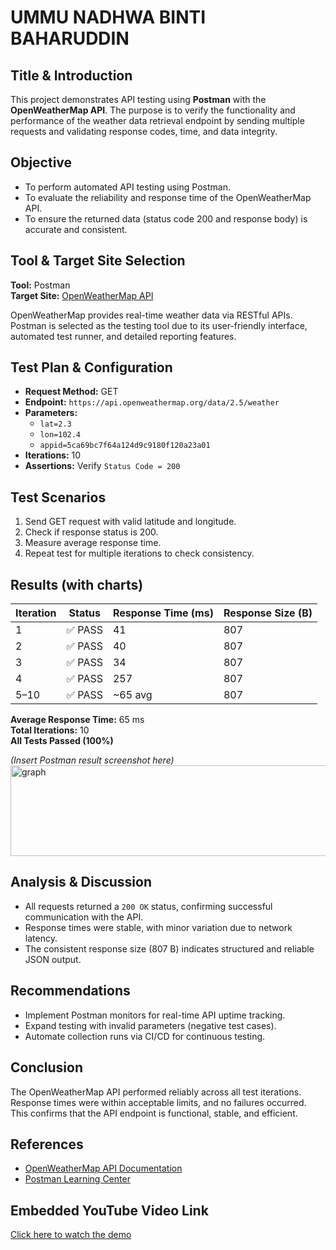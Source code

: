 # UMMU NADHWA BINTI BAHARUDDIN

## Title & Introduction
This project demonstrates API testing using **Postman** with the **OpenWeatherMap API**. The purpose is to verify the functionality and performance of the weather data retrieval endpoint by sending multiple requests and validating response codes, time, and data integrity.

## Objective
- To perform automated API testing using Postman.
- To evaluate the reliability and response time of the OpenWeatherMap API.
- To ensure the returned data (status code 200 and response body) is accurate and consistent.

## Tool & Target Site Selection
**Tool:** Postman  
**Target Site:** [OpenWeatherMap API](https://openweathermap.org/api)

OpenWeatherMap provides real-time weather data via RESTful APIs. Postman is selected as the testing tool due to its user-friendly interface, automated test runner, and detailed reporting features.

## Test Plan & Configuration
- **Request Method:** GET  
- **Endpoint:** `https://api.openweathermap.org/data/2.5/weather`  
- **Parameters:**  
  - `lat=2.3`  
  - `lon=102.4`  
  - `appid=5ca69bc7f64a124d9c9180f120a23a01`  
- **Iterations:** 10  
- **Assertions:** Verify `Status Code = 200`

## Test Scenarios
1. Send GET request with valid latitude and longitude.
2. Check if response status is 200.
3. Measure average response time.
4. Repeat test for multiple iterations to check consistency.

## Results (with charts)
| Iteration | Status | Response Time (ms) | Response Size (B) |
|------------|---------|--------------------|-------------------|
| 1 | ✅ PASS | 41 | 807 |
| 2 | ✅ PASS | 40 | 807 |
| 3 | ✅ PASS | 34 | 807 |
| 4 | ✅ PASS | 257 | 807 |
| 5–10 | ✅ PASS | ~65 avg | 807 |

**Average Response Time:** 65 ms  
**Total Iterations:** 10  
**All Tests Passed (100%)**

*(Insert Postman result screenshot here)*<img width="939" height="145" alt="graph" src="https://github.com/user-attachments/assets/161bf509-ff57-449f-bca3-298eb211cd3e" />




## Analysis & Discussion
- All requests returned a `200 OK` status, confirming successful communication with the API.
- Response times were stable, with minor variation due to network latency.
- The consistent response size (807 B) indicates structured and reliable JSON output.

## Recommendations
- Implement Postman monitors for real-time API uptime tracking.
- Expand testing with invalid parameters (negative test cases).
- Automate collection runs via CI/CD for continuous testing.

## Conclusion
The OpenWeatherMap API performed reliably across all test iterations. Response times were within acceptable limits, and no failures occurred. This confirms that the API endpoint is functional, stable, and efficient.

## References
- [OpenWeatherMap API Documentation](https://openweathermap.org/api)
- [Postman Learning Center](https://learning.postman.com/)

## Embedded YouTube Video Link
[Click here to watch the demo](https://www.youtube.com/)
